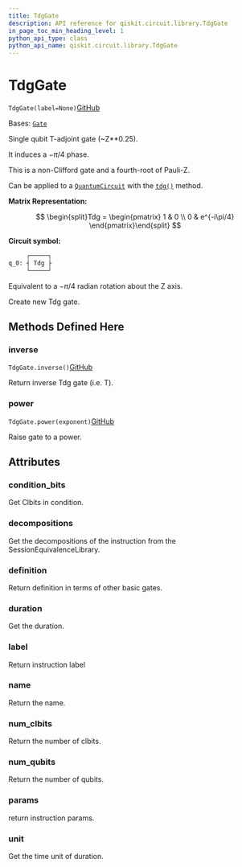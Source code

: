 ```yaml
---
title: TdgGate
description: API reference for qiskit.circuit.library.TdgGate
in_page_toc_min_heading_level: 1
python_api_type: class
python_api_name: qiskit.circuit.library.TdgGate
---
```


# TdgGate

<span id="qiskit.circuit.library.TdgGate" />

`TdgGate(label=None)`[GitHub](https://github.com/qiskit/qiskit/tree/stable/0.43/qiskit/circuit/library/standard_gates/t.py "view source code")

Bases: [`Gate`](qiskit.circuit.Gate "qiskit.circuit.gate.Gate")

Single qubit T-adjoint gate (\~Z\*\*0.25).

It induces a $-\pi/4$ phase.

This is a non-Clifford gate and a fourth-root of Pauli-Z.

Can be applied to a [`QuantumCircuit`](qiskit.circuit.QuantumCircuit "qiskit.circuit.QuantumCircuit") with the [`tdg()`](qiskit.circuit.QuantumCircuit#tdg "qiskit.circuit.QuantumCircuit.tdg") method.

**Matrix Representation:**

$$
\begin{split}Tdg = \begin{pmatrix}
        1 & 0 \\
        0 & e^{-i\pi/4}
    \end{pmatrix}\end{split}
$$

**Circuit symbol:**

```python
     ┌─────┐
q_0: ┤ Tdg ├
     └─────┘
```

Equivalent to a $-\pi/4$ radian rotation about the Z axis.

Create new Tdg gate.

## Methods Defined Here

<span id="qiskit-circuit-library-tdggate-inverse" />

### inverse

<span id="qiskit.circuit.library.TdgGate.inverse" />

`TdgGate.inverse()`[GitHub](https://github.com/qiskit/qiskit/tree/stable/0.43/qiskit/circuit/library/standard_gates/t.py "view source code")

Return inverse Tdg gate (i.e. T).

<span id="qiskit-circuit-library-tdggate-power" />

### power

<span id="qiskit.circuit.library.TdgGate.power" />

`TdgGate.power(exponent)`[GitHub](https://github.com/qiskit/qiskit/tree/stable/0.43/qiskit/circuit/library/standard_gates/t.py "view source code")

Raise gate to a power.

## Attributes

<span id="qiskit.circuit.library.TdgGate.condition_bits" />

### condition\_bits

Get Clbits in condition.

<span id="qiskit.circuit.library.TdgGate.decompositions" />

### decompositions

Get the decompositions of the instruction from the SessionEquivalenceLibrary.

<span id="qiskit.circuit.library.TdgGate.definition" />

### definition

Return definition in terms of other basic gates.

<span id="qiskit.circuit.library.TdgGate.duration" />

### duration

Get the duration.

<span id="qiskit.circuit.library.TdgGate.label" />

### label

Return instruction label

<span id="qiskit.circuit.library.TdgGate.name" />

### name

Return the name.

<span id="qiskit.circuit.library.TdgGate.num_clbits" />

### num\_clbits

Return the number of clbits.

<span id="qiskit.circuit.library.TdgGate.num_qubits" />

### num\_qubits

Return the number of qubits.

<span id="qiskit.circuit.library.TdgGate.params" />

### params

return instruction params.

<span id="qiskit.circuit.library.TdgGate.unit" />

### unit

Get the time unit of duration.

